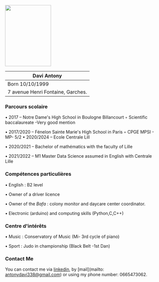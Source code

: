 
<img src="https://user-images.githubusercontent.com/91521656/135161079-9321921e-a810-43b9-9b89-004a31072fac.jpg" width="150" height="200"> 
 
 Davi Antony | 
------------ | 
Born 10/10/1999 | 
7 avenue Henri Fontaine, Garches. |

### Parcours scolaire

   • 2017 – Notre Dame's High School in Boulogne Billancourt
        ◦ Scientific baccalaureate -Very good mention 

   • 2017/2020 – Fénelon Sainte Marie's High School in Paris
        ◦ CPGE MPSI - MP- 5/2
   • 2020/2024 – Ecole Centrale Lill

   • 2020/2021 – Bachelor of mathématics with the faculty of Lille 
       
   • 2021/2022 – M1 Master Data Science assumed in English with Centrale Lille

    

### Compétences particulières

 • English : B2 level

 • Owner of a driver licence
 
 • Owner of the *Bafa* : colony monitor and daycare center coordinator.
  
 • Electronic (arduino) and computing skills (Python,C,C++)


### Centre d'intérêts
   • Music : Conservatory of Music (Mi- 3rd cycle of piano)
   
   • Sport : Judo in championship (Black Belt -1st Dan)

 
### Contact Me
You can contact me via [linkedin]( www.linkedin.com/in/antony-davi-5904521b7), by [mail](mailto: antonydavi338@gmail.com) or using my phone number: 0665473062.
